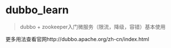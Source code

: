 # dubbo_learn
> dubbo + zookeeper入门微服务（限流，降级，容错）基本使用

更多用法查看官网http://dubbo.apache.org/zh-cn/index.html
